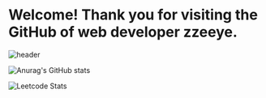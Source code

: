 # Welcome! Thank you for visiting the GitHub of web developer zzeeye. 

![header](https://capsule-render.vercel.app/api?type=waving&color=FF00DD&height=300&section=header&text=zzeeye's%20github&fontSize=70&fontColor=EAEAEA)

![Anurag's GitHub stats](https://github-readme-stats.vercel.app/api?username=zzeeye&show_icons=true&theme=graywhite)

![Leetcode Stats](https://leetcard.jacoblin.cool/zzeeye?theme=wtf)
